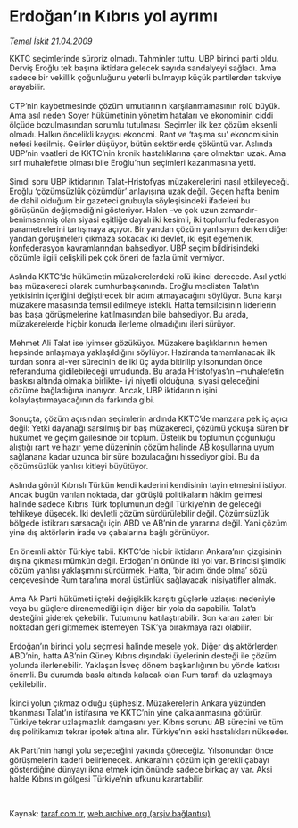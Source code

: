 # Erdoğan’ın Kıbrıs yol ayrımı

*Temel İskit 21.04.2009*

<div class="taraf_structure_2col_1zq">
<div class="margen_n">



 <p>KKTC seçimlerinde sürpriz olmadı. Tahminler tuttu. UBP birinci parti oldu. Derviş Eroğlu tek başına iktidara gelecek sayıda sandalyeyi sağladı. Ama sadece bir vekillik çoğunluğunu yeterli bulmayıp küçük partilerden takviye arayabilir. <br/><br/>CTP’nin kaybetmesinde çözüm umutlarının karşılanmamasının rolü büyük. Ama asıl neden Soyer hükümetinin yönetim hataları ve ekonominin ciddi ölçüde bozulmasından sorumlu tutulması. Seçimler ilk kez çözüm eksenli olmadı. Halkın öncelikli kaygısı ekonomi. Rant ve ‘taşıma su’ ekonomisinin nefesi kesilmiş. Gelirler düşüyor, bütün sektörlerde çöküntü var. Aslında UBP’nin vaatleri de KKTC’nin kronik hastalıklarına çare olmaktan uzak. Ama sırf muhalefette olması bile Eroğlu’nun seçimleri kazanmasına yetti. <br/><br/>Şimdi soru UBP iktidarının Talat-Hristofyas müzakerelerini nasıl etkileyeceği. Eroğlu ‘çözümsüzlük çözümdür’ anlayışına uzak değil. Geçen hafta benim de dahil olduğum bir gazeteci grubuyla söyleşisindeki ifadeleri bu görüşünün değişmediğini gösteriyor. Halen –ve çok uzun zamandır- benimsenmiş olan siyasi eşitliğe dayalı iki kesimli, iki toplumlu federasyon parametrelerini tartışmaya açıyor. Bir yandan çözüm yanlısıyım derken diğer yandan görüşmeleri çıkmaza sokacak iki devlet, iki eşit egemenlik, konfederasyon kavramlarından bahsediyor. UBP seçim bildirisindeki çözümle ilgili çelişkili pek çok öneri de fazla ümit vermiyor. <br/><br/>Aslında KKTC’de hükümetin müzakerelerdeki rolü ikinci derecede. Asıl yetki baş müzakereci olarak cumhurbaşkanında. Eroğlu meclisten Talat’ın yetkisinin içeriğini değiştirecek bir adım atmayacağını söylüyor. Buna karşı müzakere masasında temsil edilmeye istekli. Hatta temsilcisinin liderlerin baş başa görüşmelerine katılmasından bile bahsediyor. Bu arada, müzakerelerde hiçbir konuda ilerleme olmadığını ileri sürüyor. <br/><br/>Mehmet Ali Talat ise iyimser gözüküyor. Müzakere başlıklarının hemen hepsinde anlaşmaya yaklaşıldığını söylüyor. Haziranda tamamlanacak ilk turdan sonra al-ver sürecinin de iki üç ayda bitirilip yılsonundan önce referanduma gidilebileceği umudunda. Bu arada Hristofyas’ın –muhalefetin baskısı altında olmakla birlikte- iyi niyetli olduğuna, siyasi geleceğini çözüme bağladığına inanıyor. Ancak, UBP iktidarının işini kolaylaştırmayacağının da farkında gibi. <br/><br/>Sonuçta, çözüm açısından seçimlerin ardında KKTC’de manzara pek iç açıcı değil: Yetki dayanağı sarsılmış bir baş müzakereci, çözümü yokuşa süren bir hükümet ve geçim gailesinde bir toplum. Üstelik bu toplumun çoğunluğu alıştığı rant ve hazır yeme düzeninin çözüm halinde AB koşullarına uyum sağlanana kadar uzunca bir süre bozulacağını hissediyor gibi. Bu da çözümsüzlük yanlısı kitleyi büyütüyor. <br/><br/>Aslında gönül Kıbrıslı Türkün kendi kaderini kendisinin tayin etmesini istiyor. Ancak bugün varılan noktada, dar görüşlü politikaların hâkim gelmesi halinde sadece Kıbrıs Türk toplumunun değil Türkiye’nin de geleceği tehlikeye düşecek. İki devletli çözüm sürdürülebilir değil. Çözümsüzlük bölgede istikrarı sarsacağı için ABD ve AB’nin de yararına değil. Yani çözüm yine dış aktörlerin irade ve çabalarına bağlı görünüyor. <br/><br/>En önemli aktör Türkiye tabii. KKTC’de hiçbir iktidarın Ankara’nın çizgisinin dışına çıkması mümkün değil. Erdoğan’ın önünde iki yol var. Birincisi şimdiki çözüm yanlısı yaklaşımını sürdürmek. Hatta, ‘bir adım önde olma’ sözü çerçevesinde Rum tarafına moral üstünlük sağlayacak inisiyatifler almak. <br/><br/>Ama Ak Parti hükümeti içteki değişiklik karşıtı güçlerle uzlaşısı nedeniyle veya bu güçlere direnemediği için diğer bir yola da sapabilir. Talat’a desteğini giderek çekebilir. Tutumunu katılaştırabilir. Son kararı zaten bir noktadan geri gitmemek istemeyen TSK’ya bırakmaya razı olabilir. <br/><br/>Erdoğan’ın birinci yolu seçmesi halinde mesele yok. Diğer dış aktörlerden ABD’nin, hatta AB’nin Güney Kıbrıs dışındaki üyelerinin desteği ile çözüm yolunda ilerlenebilir. Yaklaşan İsveç dönem başkanlığının bu yönde katkısı önemli. Bu durumda baskı altında kalacak olan Rum tarafı da uzlaşmaya çekilebilir. <br/><br/>İkinci yolun çıkmaz olduğu şüphesiz. Müzakerelerin Ankara yüzünden tıkanması Talat’ın istifasına ve KKTC’nin yine çalkalanmasına götürür. Türkiye tekrar uzlaşmazlık damgasını yer. Kıbrıs sorunu AB sürecini ve tüm dış politikamızı tekrar ipotek altına alır. Türkiye’nin eski hastalıkları nükseder. <br/><br/>Ak Parti’nin hangi yolu seçeceğini yakında göreceğiz. Yılsonundan önce görüşmelerin kaderi belirlenecek. Ankara’nın çözüm için gerekli çabayı gösterdiğine dünyayı ikna etmek için önünde sadece birkaç ay var. Aksi halde Kıbrıs’ın gölgesi Türkiye’nin ufkunu karartabilir.</p>

<br/>


<div id="taraf_not">
</div>

</div>


</div>

Kaynak: [taraf.com.tr](http://www.taraf.com.tr:80/makale/5137.htm), [web.archive.org (arşiv bağlantısı)](http://web.archive.org/web/20090525205849/http://www.taraf.com.tr:80/makale/5137.htm)
